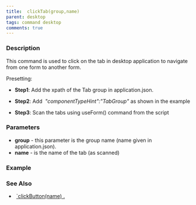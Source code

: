 ```yaml
---
title:  clickTab(group,name)
parent: desktop
tags: command desktop
comments: true
---
```


### Description

This command is used to click on the tab in desktop application to navigate from one form to another form.

Presetting:

- **Step1**: Add the xpath of the Tab group in application.json.

- **Step2**: Add  _"componentTypeHint":"TabGroup"_ as shown in the example

- **Step3**: Scan the tabs using useForm() command from the script

### Parameters

- **group** - this parameter is the group name (name given in application.json).
- **name** - is the name of the tab (as scanned)

### Example


### See Also

-  [`clickButton(name) .](clickButton(name))